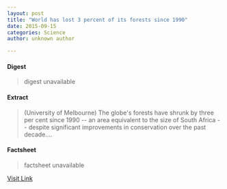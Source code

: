 ```yaml
---
layout: post
title: "World has lost 3 percent of its forests since 1990"
date: 2015-09-15
categories: Science
author: unknown author

---
```



#### Digest
>digest unavailable

#### Extract
>(University of Melbourne) The globe's forests have shrunk by three per cent since 1990 -- an area equivalent to the size of South Africa -- despite significant improvements in conservation over the past decade....

#### Factsheet
>factsheet unavailable

[Visit Link](http://www.eurekalert.org/pub_releases/2015-09/uom-whl091415.php)


